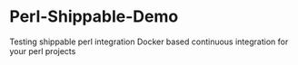 # Perl-Shippable-Demo
Testing shippable perl integration
Docker based continuous integration for your perl projects
